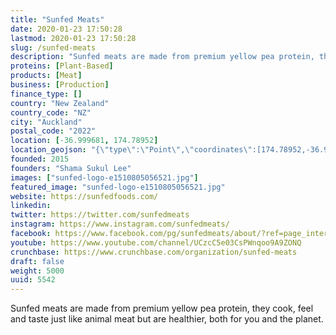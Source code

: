 ```yaml
---
title: "Sunfed Meats"
date: 2020-01-23 17:50:28
lastmod: 2020-01-23 17:50:28
slug: /sunfed-meats
description: "Sunfed meats are made from premium yellow pea protein, they cook, feel and taste just like animal meat but are healthier, both for you and the planet."
proteins: [Plant-Based]
products: [Meat]
business: [Production]
finance_type: []
country: "New Zealand"
country_code: "NZ"
city: "Auckland"
postal_code: "2022"
location: [-36.999681, 174.78952]
location_geojson: "{\"type\":\"Point\",\"coordinates\":[174.78952,-36.999681]}"
founded: 2015
founders: "Shama Sukul Lee"
images: ["sunfed-logo-e1510805056521.jpg"]
featured_image: "sunfed-logo-e1510805056521.jpg"
website: https://sunfedfoods.com/
linkedin: 
twitter: https://twitter.com/sunfedmeats
instagram: https://www.instagram.com/sunfedmeats/
facebook: https://www.facebook.com/pg/sunfedmeats/about/?ref=page_internal
youtube: https://www.youtube.com/channel/UCzcC5e03CsPWnqoo9A9ZONQ
crunchbase: https://www.crunchbase.com/organization/sunfed-meats
draft: false
weight: 5000
uuid: 5542
---
```

Sunfed meats are made from premium yellow pea protein, they cook, feel and taste just like animal meat but are healthier, both for you and the planet.
